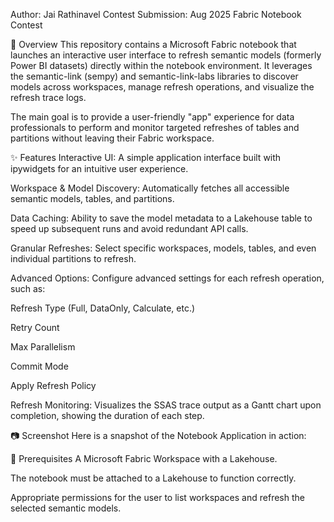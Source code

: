 Author: Jai Rathinavel
Contest Submission: Aug 2025 Fabric Notebook Contest

📖 Overview
This repository contains a Microsoft Fabric notebook that launches an interactive user interface to refresh semantic models (formerly Power BI datasets) directly within the notebook environment. It leverages the semantic-link (sempy) and semantic-link-labs libraries to discover models across workspaces, manage refresh operations, and visualize the refresh trace logs.

The main goal is to provide a user-friendly "app" experience for data professionals to perform and monitor targeted refreshes of tables and partitions without leaving their Fabric workspace.

✨ Features
Interactive UI: A simple application interface built with ipywidgets for an intuitive user experience.

Workspace & Model Discovery: Automatically fetches all accessible semantic models, tables, and partitions.

Data Caching: Ability to save the model metadata to a Lakehouse table to speed up subsequent runs and avoid redundant API calls.

Granular Refreshes: Select specific workspaces, models, tables, and even individual partitions to refresh.

Advanced Options: Configure advanced settings for each refresh operation, such as:

Refresh Type (Full, DataOnly, Calculate, etc.)

Retry Count

Max Parallelism

Commit Mode

Apply Refresh Policy

Refresh Monitoring: Visualizes the SSAS trace output as a Gantt chart upon completion, showing the duration of each step.

📷 Screenshot
Here is a snapshot of the Notebook Application in action:

🔧 Prerequisites
A Microsoft Fabric Workspace with a Lakehouse.

The notebook must be attached to a Lakehouse to function correctly.

Appropriate permissions for the user to list workspaces and refresh the selected semantic models.
